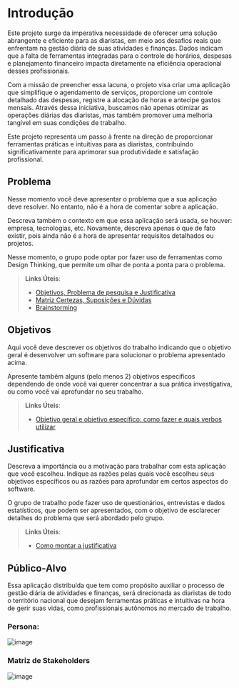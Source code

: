 # Introdução

Este projeto surge da imperativa necessidade de oferecer uma solução abrangente e eficiente para as diaristas, em meio aos desafios reais que enfrentam na gestão diária de suas atividades e finanças. Dados indicam que a falta de ferramentas integradas para o controle de horários, despesas e planejamento financeiro impacta diretamente na eficiência operacional desses profissionais.

Com a missão de preencher essa lacuna, o projeto visa criar uma aplicação que simplifique o agendamento de serviços, proporcione um controle detalhado das despesas, registre a alocação de horas e antecipe gastos mensais. Através dessa iniciativa, buscamos não apenas otimizar as operações diárias das diaristas, mas também promover uma melhoria tangível em suas condições de trabalho.

Este projeto representa um passo à frente na direção de proporcionar ferramentas práticas e intuitivas para as diaristas, contribuindo significativamente para aprimorar sua produtividade e satisfação profissional.

## Problema
Nesse momento você deve apresentar o problema que a sua aplicação deve  resolver. No entanto, não é a hora de comentar sobre a aplicação.

Descreva também o contexto em que essa aplicação será usada, se  houver: empresa, tecnologias, etc. Novamente, descreva apenas o que de  fato existir, pois ainda não é a hora de apresentar requisitos  detalhados ou projetos.

Nesse momento, o grupo pode optar por fazer uso  de ferramentas como Design Thinking, que permite um olhar de ponta a ponta para o problema.

> **Links Úteis**:
> - [Objetivos, Problema de pesquisa e Justificativa](https://medium.com/@versioparole/objetivos-problema-de-pesquisa-e-justificativa-c98c8233b9c3)
> - [Matriz Certezas, Suposições e Dúvidas](https://medium.com/educa%C3%A7%C3%A3o-fora-da-caixa/matriz-certezas-suposi%C3%A7%C3%B5es-e-d%C3%BAvidas-fa2263633655)
> - [Brainstorming](https://www.euax.com.br/2018/09/brainstorming/)

## Objetivos

Aqui você deve descrever os objetivos do trabalho indicando que o objetivo geral é desenvolver um software para solucionar o problema apresentado acima. 

Apresente também alguns (pelo menos 2) objetivos específicos dependendo de onde você vai querer concentrar a sua prática investigativa, ou como você vai aprofundar no seu trabalho.
 
> **Links Úteis**:
> - [Objetivo geral e objetivo específico: como fazer e quais verbos utilizar](https://blog.mettzer.com/diferenca-entre-objetivo-geral-e-objetivo-especifico/)

## Justificativa

Descreva a importância ou a motivação para trabalhar com esta aplicação que você escolheu. Indique as razões pelas quais você escolheu seus objetivos específicos ou as razões para aprofundar em certos aspectos do software.

O grupo de trabalho pode fazer uso de questionários, entrevistas e dados estatísticos, que podem ser apresentados, com o objetivo de esclarecer detalhes do problema que será abordado pelo grupo.

> **Links Úteis**:
> - [Como montar a justificativa](https://guiadamonografia.com.br/como-montar-justificativa-do-tcc/)

## Público-Alvo

Essa aplicação distribuída que tem como propósito auxiliar o processo de gestão diária de atividades e finanças, será direcionada as diaristas de todo o território nacional que desejam ferramentas práticas e intuitivas na hora de gerir suas vidas, como profissionais autônomos no mercado de trabalho.

### Persona:
![image](https://github.com/ICEI-PUC-Minas-PMV-ADS/pmv-ads-2024-1-e4-proj-dad-t3-diarista/assets/97962041/55d78477-9bf6-48c3-87cf-e08aa87d4608)

### Matriz de Stakeholders 
![image](https://github.com/ICEI-PUC-Minas-PMV-ADS/pmv-ads-2024-1-e4-proj-dad-t3-diarista/assets/97962041/7173f3dc-e3b7-4742-ae65-b4e714b5d585)



